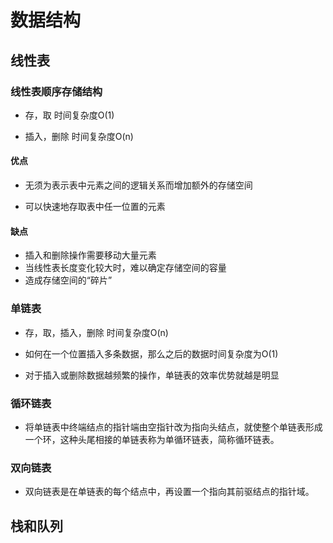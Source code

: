 
# 数据结构

## 线性表

### 线性表顺序存储结构

- 存，取 时间复杂度O(1)

- 插入，删除 时间复杂度O(n)

#### 优点

- 无须为表示表中元素之间的逻辑关系而增加额外的存储空间

- 可以快速地存取表中任一位置的元素

#### 缺点

- 插入和删除操作需要移动大量元素
- 当线性表长度变化较大时，难以确定存储空间的容量
- 造成存储空间的“碎片”

### 单链表

- 存，取，插入，删除 时间复杂度O(n)

- 如何在一个位置插入多条数据，那么之后的数据时间复杂度为O(1)

- 对于插入或删除数据越频繁的操作，单链表的效率优势就越是明显


### 循环链表

- 将单链表中终端结点的指针端由空指针改为指向头结点，就使整个单链表形成一个环，这种头尾相接的单链表称为单循环链表，简称循环链表。

### 双向链表

- 双向链表是在单链表的每个结点中，再设置一个指向其前驱结点的指针域。

## 栈和队列

